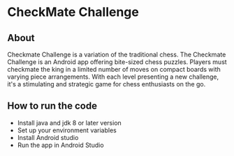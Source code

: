 # CheckMate Challenge

## About
Checkmate Challenge is a variation of the traditional chess. The Checkmate Challenge is an Android app offering bite-sized chess puzzles. Players must checkmate the king in a limited number of moves on compact boards with varying piece arrangements. With each level presenting a new challenge, it's a stimulating and strategic game for chess enthusiasts on the go.

## How to run the code
- Install java and jdk 8 or later version
- Set up your environment variables
- Install Android studio
- Run the app in Android Studio
